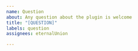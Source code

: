 ```yaml
---
name: Question
about: Any question about the plugin is welcome
title: "[QUESTION]"
labels: question
assignees: eternalUnion

---
```



